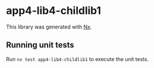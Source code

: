 # app4-lib4-childlib1

This library was generated with [Nx](https://nx.dev).

## Running unit tests

Run `nx test app4-lib4-childlib1` to execute the unit tests.
